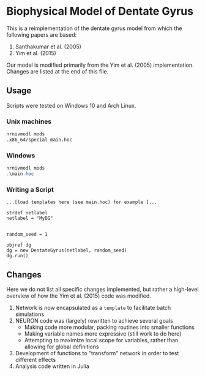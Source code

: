 # Biophysical Model of Dentate Gyrus 

This is a reimplementation of the dentate gyrus model from which the following papers are based: 

1. Santhakumar et al. (2005) 
2. Yim et al. (2015) 

Our model is modified primarily from the Yim et al. (2005) implementation. Changes are listed at the end of this file.  

## Usage 

Scripts were tested on Windows 10 and Arch Linux.

### Unix machines 

``` bash
nrnivmodl mods 
.x86_64/special main.hoc 

```
### Windows 

```powershell
nrnivmodl mods 
.\main.hoc 
```

### Writing a Script 

```hoc 
...[load templates here (see main.hoc) for example ]...

strdef netlabel
netlabel = "MyDG"


random_seed = 1

objref dg
dg = new DentateGyrus(netlabel, random_seed)
dg.run() 

```


## Changes 

Here we do not list all specific changes implemented, but rather a high-level overview of how the Yim et al. (2015) code was modified. 

1. Network is now encapsulated as a `template` to facilitate batch simulations 
2. NEURON code was (largely) rewritten to achieve several goals
	- Making code more modular, packing routines into smaller functions 
	- Making variable names more expressive (still work to do here) 
	- Attempting to maximize local scope for variables, rather than allowing for global definitions 
3. Development of functions to "transform" network in order to test different effects
4. Analysis code written in Julia  
